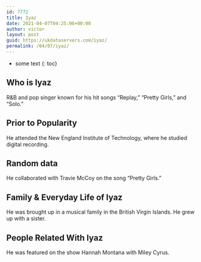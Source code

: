 ```yaml
---
id: 7772
title: Iyaz
date: 2021-04-07T04:25:06+00:00
author: victor
layout: post
guid: https://ukdataservers.com/iyaz/
permalink: /04/07/iyaz/
---
```


* some text
{: toc}


## Who is Iyaz



R&B and pop singer known for his hit songs &#8220;Replay,&#8221; &#8220;Pretty Girls,&#8221; and &#8220;Solo.&#8221;

                
                
                
## Prior to Popularity



He attended the New England Institute of Technology, where he studied digital recording.

                
                
                
## Random data



He collaborated with Travie McCoy on the song &#8220;Pretty Girls.&#8221;

                
                
                
## Family & Everyday Life of Iyaz



He was brought up in a musical family in the British Virgin Islands. He grew up with a sister.

                
                
                
## People Related With Iyaz



He was featured on the show Hannah Montana with Miley Cyrus.

                
              
            
          
          
          